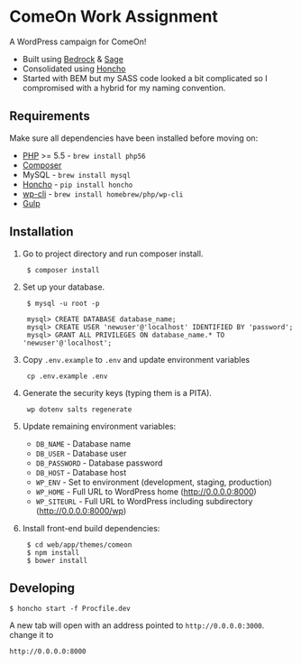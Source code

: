 # ComeOn Work Assignment
A WordPress campaign for ComeOn!
* Built using [Bedrock](https://roots.io/bedrock/) & [Sage](https://roots.io/sage/)
* Consolidated using [Honcho](https://github.com/nickstenning/honcho)
* Started with BEM but my SASS code looked a bit complicated so I compromised with a hybrid for my naming convention.

## Requirements
Make sure all dependencies have been installed before moving on:
* [PHP](https://github.com/Homebrew/homebrew-php) >= 5.5 - `brew install php56`
* [Composer](https://getcomposer.org/doc/00-intro.md#installation-linux-unix-osx) 
* MySQL - `brew install mysql`
* [Honcho](https://github.com/nickstenning/honcho) - `pip install honcho`
* [wp-cli](https://wp-cli.org/docs/installing/) - `brew install homebrew/php/wp-cli`
* [Gulp](https://github.com/gulpjs/gulp/blob/master/docs/getting-started.md)

## Installation
1. Go to project directory and run composer install.

		$ composer install
				
2. Set up your database.

		$ mysql -u root -p

		mysql> CREATE DATABASE database_name;
		mysql> CREATE USER 'newuser'@'localhost' IDENTIFIED BY 'password';
		mysql> GRANT ALL PRIVILEGES ON database_name.* TO 'newuser'@'localhost';

3. Copy `.env.example` to `.env` and update environment variables

		cp .env.example .env

4. Generate the security keys (typing them is a PITA).

		wp dotenv salts regenerate
		
5. Update remaining environment variables:
	* `DB_NAME` - Database name
	* `DB_USER` - Database user
	* `DB_PASSWORD` - Database password
	* `DB_HOST` - Database host
	* `WP_ENV` - Set to environment (development, staging, production)
	* `WP_HOME` - Full URL to WordPress home (http://0.0.0.0:8000)
	* `WP_SITEURL` - Full URL to WordPress including subdirectory (http://0.0.0.0:8000/wp)
6. Install front-end build dependencies:

		$ cd web/app/themes/comeon
		$ npm install
		$ bower install

## Developing

```
$ honcho start -f Procfile.dev
```

A new tab will open with an address pointed to `http://0.0.0.0:3000`. change it to
```
http://0.0.0.0:8000
```
